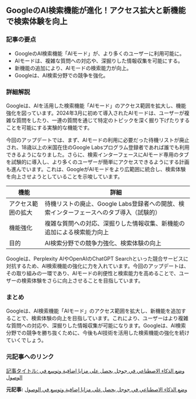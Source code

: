 ## GoogleのAI検索機能が進化！アクセス拡大と新機能で検索体験を向上

### 記事の要点

* GoogleのAI検索機能「AIモード」が、より多くのユーザーに利用可能に。
* AIモードは、複雑な質問への対応や、深掘りした情報収集を可能にする。
* 新機能の追加により、AIモードの検索能力が向上。
* Googleは、AI検索分野での競争を強化。

### 詳細解説

Googleは、AIを活用した検索機能「AIモード」のアクセス範囲を拡大し、機能強化を図っています。2024年3月に初めて導入されたAIモードは、ユーザーが複雑な質問をしたり、一連の質問を通じて特定のトピックを深く掘り下げたりすることを可能にする実験的な機能です。

今回のアップデートでは、まず、AIモードの利用に必要だった待機リストが廃止され、18歳以上の米国在住のGoogle Labsプログラム登録者であれば誰でも利用できるようになりました。さらに、検索インターフェースにAIモード専用のタブを試験的に導入し、より多くのユーザーが簡単にアクセスできるようにする計画も進んでいます。これは、GoogleがAIモードをより広範囲に統合し、検索体験を向上させようとしていることを示唆しています。

| 機能 | 詳細 |
|---|---|
| アクセス範囲の拡大 | 待機リストの廃止、Google Labs登録者への開放、検索インターフェースへのタブ導入（試験的） |
| 機能強化 | 複雑な質問への対応、深掘りした情報収集、新機能の追加による検索能力向上 |
| 目的 | AI検索分野での競争力強化、検索体験の向上 |

Googleは、Perplexity AIやOpenAIのChatGPT Searchといった競合サービスに対抗するため、AI検索機能の強化に力を入れています。今回のアップデートは、その取り組みの一環であり、AIモードの利便性と検索能力を高めることで、ユーザーの検索体験をさらに向上させることを目指しています。

### まとめ

Googleは、AI検索機能「AIモード」のアクセス範囲を拡大し、新機能を追加することで、検索体験の向上を目指しています。これにより、ユーザーはより複雑な質問への対応や、深掘りした情報収集が可能になります。Googleは、AI検索分野での競争を勝ち抜くために、今後もAI技術を活用した検索機能の強化を続けていくでしょう。

### 元記事へのリンク

[記事タイトル: وضع الذكاء الاصطناعي في جوجل يحصل على مزايا إضافية وتوسع في الوصول](https://www.masrawy.com/news/tech/details/2024/5/3/2570487/%D9%88%D8%B6%D8%B9-%D8%A7%D9%84%D8%B0%D9%83%D8%A7%D8%A1-%D8%A7%D9%84%D8%A7%D8%B5%D8%B7%D9%86%D8%A7%D8%B9%D9%8A-%D9%81%D9%8A-%D8%AC%D9%88%D8%AC%D9%84-%D9%8A%D8%AD%D8%B5%D9%84-%D8%B9%D9%84%D9%89-%D9%85%D9%85%D9%8A%D8%B2%D8%A7%D9%8A%D8%A7-%D8%A5%D8%B6%D8%A7%D9%81%D9%8A%D8%A9-%D9%88%D8%AA%D9%88%D8%B3%D8%B9-%D9%81%D9%8A-%D8%A7%D9%84%D9%88%D8%B5%D9%88%D9%84)


**元記事:** [وضع الذكاء الاصطناعي في جوجل يحصل على مزايا إضافية وتوسع في الوصول](https://www.elbalad.news/6560919)